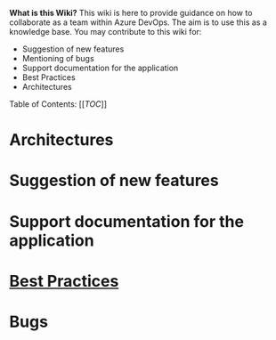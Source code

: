 **What is this Wiki?**
This wiki is here to provide guidance on how to collaborate as a team within Azure DevOps. The aim is to use this as a knowledge base. You may contribute to this wiki for:

- Suggestion of new features
- Mentioning of bugs
- Support documentation for the application
- Best Practices
- Architectures

Table of Contents:
[[_TOC_]]
# Architectures
# Suggestion of new features
# Support documentation for the application
# [Best Practices](/Wiki-Welcome-Page/Best-Practices)
# Bugs